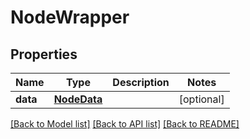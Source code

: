 # NodeWrapper

## Properties
Name | Type | Description | Notes
------------ | ------------- | ------------- | -------------
**data** | [**NodeData**](NodeData.md) |  | [optional] 

[[Back to Model list]](../README.md#documentation-for-models) [[Back to API list]](../README.md#documentation-for-api-endpoints) [[Back to README]](../README.md)

